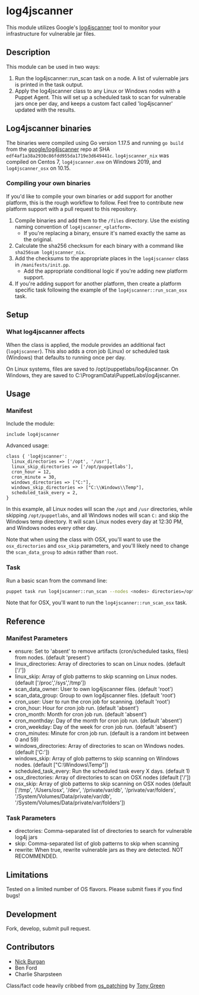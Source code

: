 # log4jscanner

This module utilizes Google's [log4jscanner](https://github.com/google/log4jscanner) tool to
monitor your infrastructure for vulnerable jar files.

## Description

This module can be used in two ways:
1. Run the log4jscanner::run_scan task on a node. A list of vulernable jars is printed
in the task output.
2. Apply the log4jscanner class to any Linux or Windows nodes with a Puppet Agent.
This will set up a scheduled task to scan for vulnerable jars once per day, and keeps
a custom fact called 'log4jscanner' updated with the results.

## Log4jscanner binaries
The binaries were compiled using Go version 1.17.5 and running `go build` from the
[google/log4jscanner](https://github.com/google/log4jscanner) repo at SHA
`edf4af1a38a2930c86fdd955da1719e3d649441c`. `log4jscanner_nix` was compiled on
Centos 7, `log4jscanner.exe` on Windows 2019, and `log4jscanner_osx` on 10.15.

### Compiling your own binaries
If you'd like to compile your own binaries or add support for another platform,
this is the rough workflow to follow. Feel free to contribute new platform support
with a pull request to this repository.

1. Compile binaries and add them to the `/files` directory. Use the existing naming convention of `log4jscanner_<platform>`.
    * If you're replacing a binary, ensure it's named exactly the same as the original.
1. Calculate the sha256 checksum for each binary with a command like `sha256sum log4jscanner_nix`.
1. Add the checksums to the appropriate places in the `log4jscanner` class in `/manifests/init.pp`.
    * Add the appropriate conditional logic if you're adding new platform support.
1. If you're adding support for another platform, then create a platform specific task following the example of the `log4jscanner::run_scan_osx` task.


## Setup

### What log4jscanner affects

When the class is applied, the module provides an additional fact (`log4jscanner`). This
also adds a cron job (Linux) or scheduled task (Windows) that defaults to running
once per day.

On Linux systems, files are saved to /opt/puppetlabs/log4jscanner. On Windows, they are
saved to C:\ProgramData\PuppetLabs\log4jscanner.

## Usage

### Manifest
Include the module:
```puppet
include log4jscanner
```

Advanced usage:
```puppet
class { 'log4jscanner':
  linux_directories => ['/opt', '/usr'],
  linux_skip_directories => ['/opt/puppetlabs'],
  cron_hour = 12,
  cron_minute = 30,
  windows_directories => ["C:"],
  windows_skip_directories => ["C:\\Windows\\Temp"],
  scheduled_task_every = 2,
}
```
In this example, all Linux nodes will scan the `/opt` and `/usr` directories, while skipping `/opt/puppetlabs`,
and all Windows nodes will scan `C:` and skip the Windows temp directory. It will scan Linux nodes every day
at 12:30 PM, and Windows nodes every other day.

Note that when using the class with OSX, you'll want to use the `osx_directories` and `osx_skip` parameters,
and you'll likely need to change the `scan_data_group` to `admin` rather than `root`.

### Task
Run a basic scan from the command line:
```bash
puppet task run log4jscanner::run_scan --nodes <nodes> directories=/opt,/var skip=/opt/puppetlabs
```
Note that for OSX, you'll want to run the `log4jscanner::run_scan_osx` task.
## Reference
### Manifest Parameters
- ensure: Set to 'absent' to remove artifacts (cron/scheduled tasks, files) from nodes. (default 'present')
- linux_directories: Array of directories to scan on Linux nodes. (default \['/'\])
- linux_skip: Array of glob patterns to skip scanning on Linux nodes. (default \['/proc','/sys','/tmp'\])
- scan_data_owner: User to own log4jscanner files. (default 'root')
- scan_data_group: Group to own log4jscanner files. (default 'root')
- cron_user: User to run the cron job for scanning. (default 'root')
- cron_hour: Hour for cron job run. (default 'absent')
- cron_month: Month for cron job run. (default 'absent')
- cron_monthday: Day of the month for cron job run. (default 'absent')
- cron_weekday: Day of the week for cron job run. (default 'absent')
- cron_minutes: Minute for cron job run. (default is a random int between 0 and 59)
- windows_directories: Array of directories to scan on Windows nodes. (default \['C:'\])
- windows_skip: Array of glob patterns to skip scanning on Windows nodes. (default \["C:\\Windows\\Temp"\])
- scheduled_task_every: Run the scheduled task every X days. (default 1)
- osx_directories: Array of directories to scan on OSX nodes (default \['/'\])
- osx_skip: Array of glob patterns to skip scanning on OSX nodes (default \['/tmp', '/Users/osx', '/dev', '/private/var/db', '/private/var/folders', '/System/Volumes/Data/private/var/db', '/System/Volumes/Data/private/var/folders'\])

### Task Parameters
- directories: Comma-separated list of directories to search for vulnerable log4j jars
- skip: Comma-separated list of glob patterns to skip when scanning
- rewrite: When true, rewrite vulnerable jars as they are detected. NOT RECOMMENDED.
## Limitations

Tested on a limited number of OS flavors. Please submit fixes if you find bugs!

## Development

Fork, develop, submit pull request.


## Contributors
- [Nick Burgan](mailto:nickb@puppet.com)
- Ben Ford
- Charlie Sharpsteen

Class/fact code heavily cribbed from [os_patching](https://github.com/albatrossflavour/puppet_os_patching) by [Tony Green](mailto:tgreen@albatrossflavour.com)
